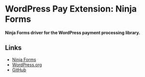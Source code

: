 # WordPress Pay Extension: Ninja Forms

**Ninja Forms driver for the WordPress payment processing library.**

## Links

*	[Ninja Forms](https://ninjaforms.com/)
*	[WordPress.org](https://wordpress.org/plugins/ninja-forms/)
*	[GitHub](https://github.com/wpninjas/ninja-forms)
